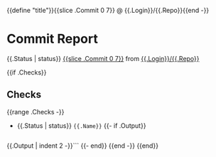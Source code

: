 {{define "title"}}{{slice .Commit 0 7}} @ {{.Login}}/{{.Repo}}{{end -}}
# Commit Report

{{.Status | status}} [{{slice .Commit 0 7}}](https://github.com/{{.Login}}/{{.Repo}}/commit/{{.Commit}}) from [{{.Login}}/{{.Repo}}](https://github.com/{{.Login}}/{{.Repo}})

{{if .Checks}}
## Checks

{{range .Checks -}}
* {{.Status | status}} `{{.Name}}`
  {{- if .Output}}
  ```text
{{.Output | indent 2 -}}```
  {{- end}}
{{end -}}
{{end}}
